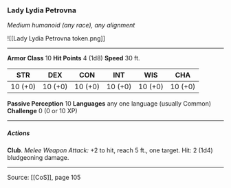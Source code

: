 ### Lady Lydia Petrovna
_Medium humanoid (any race), any alignment_

![[Lady Lydia Petrovna token.png]]


---

**Armor Class** 10
**Hit Points** 4 (1d8)
**Speed** 30 ft.

| STR     | DEX     | CON     | INT     | WIS     | CHA     |
|---------|---------|---------|---------|---------|---------|
| 10 (+0) | 10 (+0) | 10 (+0) | 10 (+0) | 10 (+0) | 10 (+0) |

**Passive Perception** 10
**Languages** any one language (usually Common)
**Challenge** 0 (0 or 10 XP)

---

##### Actions
**Club**. _Melee Weapon Attack:_ +2 to hit, reach 5 ft., one target. Hit: 2 (1d4) bludgeoning damage.


---

Source: [[CoS]], page 105
